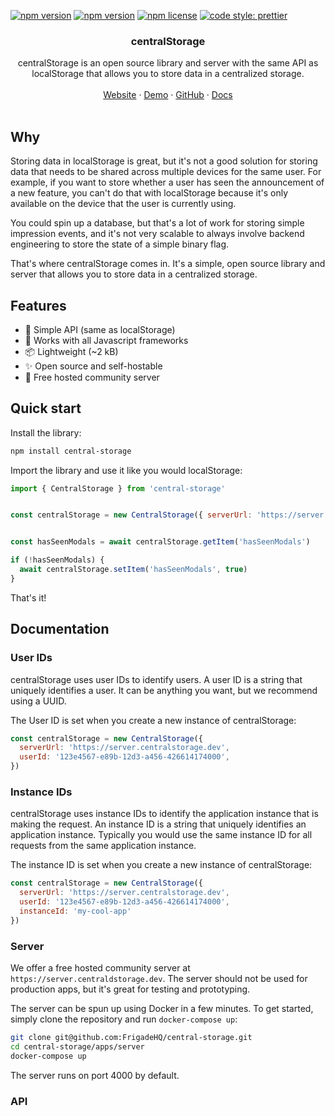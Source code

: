 [![npm version](https://img.shields.io/npm/v/central-storage)](https://www.npmjs.com/package/global-storage)
[![npm version](https://github.com/FrigadeHQ/react-native-onboard/actions/workflows/tests.yml/badge.svg)](https://github.com/FrigadeHQ/react-native-onboard/actions/workflows/tests.yml)
[![npm license](https://img.shields.io/npm/l/react-native-onboard)](https://www.npmjs.com/package/react-native-onboard)
[![code style: prettier](https://img.shields.io/badge/code_style-prettier-ff69b4.svg)](https://github.com/prettier/prettier)


<H3 align="center"><strong>centralStorage</strong></H3>
<div align="center">centralStorage is an open source library and server with the same API as localStorage that allows you to store data in a centralized storage.</div>
<br />
<div align="center">
<a href="https://frigade.com">Website</a> 
<span> · </span>
<a href="https://demo.frigade.com">Demo</a> 
<span> · </span>
<a href="https://github.com/FrigadeHQ">GitHub</a> 
<span> · </span>
<a href="https://docs.frigade.com">Docs</a></div>

<br />

## Why
Storing data in localStorage is great, but it's not a good solution for storing data that needs to be shared across multiple devices for the same user. For example, if you want to store whether a user has seen the announcement of a new feature, you can't do that with localStorage because it's only available on the device that the user is currently using.

You could  spin up a database, but that's a lot of work for storing simple impression events, and it's not very scalable to always involve backend engineering to store the state of a simple binary flag.

That's where centralStorage comes in. It's a simple, open source library and server that allows you to store data in a centralized storage.

## Features

- 🔧 Simple API (same as localStorage)
- 🚀 Works with all Javascript frameworks
- 📦 Lightweight (~2 kB)
- ✨ Open source and self-hostable
- 🍦 Free hosted community server


## Quick start

Install the library:

```bash
npm install central-storage
```

Import the library and use it like you would localStorage:

```javascript
import { CentralStorage } from 'central-storage'


const centralStorage = new CentralStorage({ serverUrl: 'https://server.centralstorage.dev' })


const hasSeenModals = await centralStorage.getItem('hasSeenModals')

if (!hasSeenModals) {
  await centralStorage.setItem('hasSeenModals', true)
}
```

That's it!

## Documentation

### User IDs

centralStorage uses user IDs to identify users. A user ID is a string that uniquely identifies a user. It can be anything you want, but we recommend using a UUID.

The User ID is set when you create a new instance of centralStorage:

```javascript
const centralStorage = new CentralStorage({
  serverUrl: 'https://server.centralstorage.dev',
  userId: '123e4567-e89b-12d3-a456-426614174000',
})
```

### Instance IDs

centralStorage uses instance IDs to identify the application instance that is making the request. An instance ID is a string that uniquely identifies an application instance. Typically you would use the same instance ID for all requests from the same application instance.

The instance ID is set when you create a new instance of centralStorage:

```javascript
const centralStorage = new CentralStorage({
  serverUrl: 'https://server.centralstorage.dev',
  userId: '123e4567-e89b-12d3-a456-426614174000',
  instanceId: 'my-cool-app'
})
```

### Server

We offer a free hosted community server at `https://server.centraldstorage.dev`. The server should not be used for production apps, but it's great for testing and prototyping.

The server can be spun up using Docker in a few minutes. To get started, simply clone the repository and run `docker-compose up`:

```bash
git clone git@github.com:FrigadeHQ/central-storage.git
cd central-storage/apps/server
docker-compose up
```

The server runs on port 4000 by default.

### API

